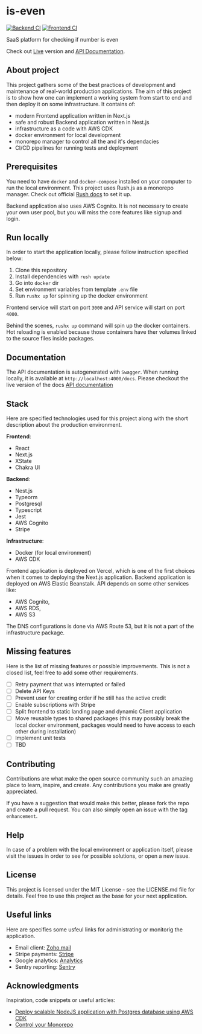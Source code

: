 # is-even

[![Backend CI](https://github.com/Skona27/is-even/actions/workflows/backend.yml/badge.svg)](https://github.com/Skona27/is-even/actions/workflows/backend.yml) [![Frontend CI](https://github.com/Skona27/is-even/actions/workflows/frontend.yml/badge.svg)](https://github.com/Skona27/is-even/actions/workflows/frontend.yml)

SaaS platform for checking if number is even

Check out [Live](https://is-even.eu) version and [API Documentation](https://api.is-even.eu/docs).

## About project

This project gathers some of the best practices of development and maintenance of real-world production applications. The aim of this project is to show how one can implement a working system from start to end and then deploy it on some infrastructure. It contains of:

- modern Frontend application written in Next.js
- safe and robust Backend application written in Nest.js
- infrastructure as a code with AWS CDK
- docker environment for local development
- monorepo manager to control all the and it's dependacies
- CI/CD pipelines for running tests and deployment

## Prerequisites

You need to have `docker` and `docker-compose` installed on your computer to run the local environment. This project uses Rush.js as a monorepo manager. Check out official [Rush docs](https://rushjs.io/pages/intro/get_started/) to set it up.

Backend application also uses AWS Cognito. It is not necessary to create your own user pool, but you will miss the core features like signup and login.

## Run locally

In order to start the application locally, please follow instruction specified below:

1. Clone this repository
2. Install dependencies with `rush update`
3. Go into `docker` dir
4. Set environment variables from template `.env` file
5. Run `rushx up` for spinning up the docker environment

Frontend service will start on port `3000` and API service will start on port `4000`.

Behind the scenes, `rushx up` command will spin up the docker containers. Hot reloading is enabled because those containers have ther volumes linked to the source files inside packages.

## Documentation

The API documentation is autogenerated with `Swagger`. When running locally, it is available at `http://localhost:4000/docs`. Please checkout the live version of the docs [API documentation](https://api.is-even.eu/docs)

## Stack

Here are specified technologies used for this project along with the short description about the production environment.

**Frontend**:

- React
- Next.js
- XState
- Chakra UI

**Backend**:

- Nest.js
- Typeorm
- Postgresql
- Typescript
- Jest
- AWS Cognito
- Stripe

**Infrastructure**:

- Docker (for local environment)
- AWS CDK

Frontend application is deployed on Vercel, which is one of the first choices when it comes to deploying the Next.js application. Backend application is deployed on AWS Elastic Beanstalk. API depends on some other services like:

- AWS Cognito,
- AWS RDS,
- AWS S3

The DNS configurations is done via AWS Route 53, but it is not a part of the infrastructure package.

## Missing features

Here is the list of missing features or possible improvements. This is not a closed list, feel free to add some other requirements.

- [ ] Retry payment that was interrupted or failed
- [ ] Delete API Keys
- [ ] Prevent user for creating order if he still has the active credit
- [ ] Enable subscriptions with Stripe
- [ ] Split frontend to static landing page and dynamic Client application
- [ ] Move reusable types to shared packages (this may possibly break the local docker environment, packages would need to have access to each other during installation)
- [ ] Implement unit tests
- [ ] TBD

## Contributing

Contributions are what make the open source community such an amazing place to learn, inspire, and create. Any contributions you make are greatly appreciated.

If you have a suggestion that would make this better, please fork the repo and create a pull request. You can also simply open an issue with the tag `enhancement`.

## Help

In case of a problem with the local environment or application itself, please visit the issues in order to see for possible solutions, or open a new issue.

## License

This project is licensed under the MIT License - see the LICENSE.md file for details. Feel free to use this project as the base for your next application.

## Useful links

Here are specifies some usfeul links for administrating or monitorig the application.

- Email client: [Zoho mail](https://mail.zoho.eu/zm/)
- Stripe payments: [Stripe](https://dashboard.stripe.com/dashboard)
- Google analytics: [Analytics](https://analytics.google.com/analytics/web/#/p293916338/reports/reportinghub)
- Sentry reporting: [Sentry](https://sentry.io/organizations/is-even)

## Acknowledgments

Inspiration, code snippets or useful articles:

- [Deploy scalable NodeJS application with Postgres database using AWS CDK](https://dev.to/skona27/deploy-scalable-nodejs-application-with-postgres-database-using-aws-cdk-22l4)
- [Control your Monorepo](https://dev.to/skona27/control-your-monorepo-2ka6)
